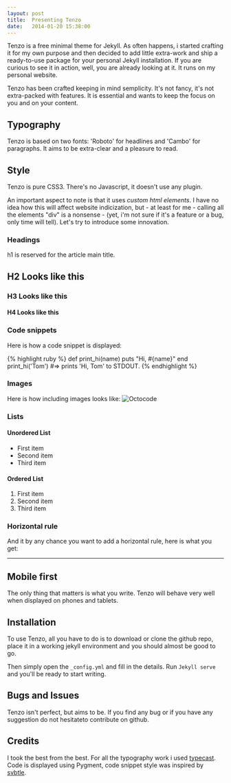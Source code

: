 ```yaml
---
layout: post
title:  Presenting Tenzo
date:   2014-01-20 15:38:00
---
```


Tenzo is a free minimal theme for Jekyll. As often happens, i started crafting it for my own purpose and then decided to add little extra-work and ship a ready-to-use package for your personal Jekyll installation. If you are curious to see it in action, well, you are already looking at it. It runs on my personal website.

Tenzo has been crafted keeping in mind semplicity. It's not fancy, it's not extra-packed with features. It is essential and wants to keep the focus on you and on your content.

## Typography

Tenzo is based on two fonts: 'Roboto' for headlines and 'Cambo' for paragraphs. It aims to be extra-clear and a pleasure to read.

## Style

Tenzo is pure CSS3. There's no Javascript, it doesn't use any plugin.

An important aspect to note is that it uses *custom html elements*. I have no idea how this will affect website indicization, but - at least for me - calling all the elements "div" is a nonsense - (yet, i'm not sure if it's a feature or a bug, only time will tell). Let's try to introduce some innovation.

### Headings
h1 is reserved for the article main title.
## H2 Looks like this
### H3 Looks like this
#### H4 Looks like this


### Code snippets
Here is how a code snippet is displayed:

{% highlight ruby %}
def print_hi(name)
  puts "Hi, #{name}"
end
print_hi('Tom')
#=> prints 'Hi, Tom' to STDOUT.
{% endhighlight %}

### Images
Here is how including images looks like:
![Octocode](http://octodex.github.com/images/baracktocat.jpg)

### Lists
#### Unordered List

+ First item
+ Second item
+ Third item

#### Ordered List

1. First item
2. Second item
3. Third item

### Horizontal rule  

And it by any chance you want to add a horizontal rule, here is what you get:

-----------


## Mobile first

The only thing that matters is what you write. Tenzo will behave very well when displayed on phones and tablets.

## Installation

To use Tenzo, all you have to do is to download or clone the github repo, place it in a working jekyll environment and you should almost be good to go.

Then simply open the `_config.yml` and fill in the details. Run `Jekyll serve` and you'll be ready to start writing.

## Bugs and Issues

Tenzo isn't perfect, but aims to be. If you find any bug or if you have any suggestion do not hesitateto contribute on github.

## Credits

I took the best from the best. For all the typography work i used [typecast](http://typecast.com). Code is displayed using Pygment, code snippet style was inspired by [svbtle](http://svbtle.com).